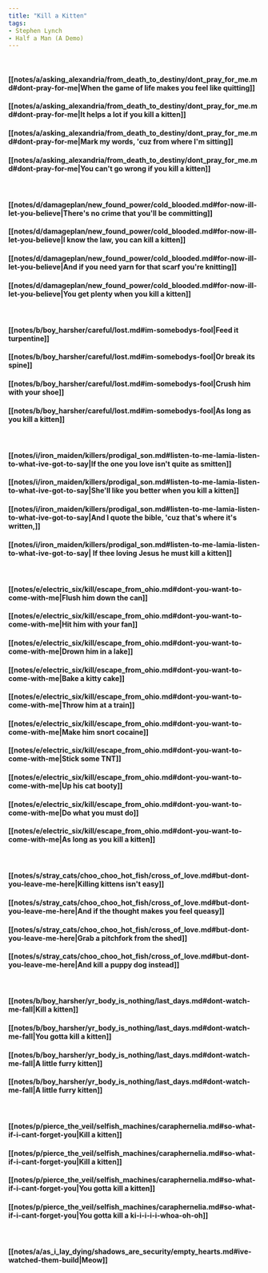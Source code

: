 ```yaml
---
title: "Kill a Kitten"
tags:
- Stephen Lynch
- Half a Man (A Demo)
---
```

&nbsp;
#### [[notes/a/asking_alexandria/from_death_to_destiny/dont_pray_for_me.md#dont-pray-for-me|When the game of life makes you feel like quitting]]
#### [[notes/a/asking_alexandria/from_death_to_destiny/dont_pray_for_me.md#dont-pray-for-me|It helps a lot if you kill a kitten]]
#### [[notes/a/asking_alexandria/from_death_to_destiny/dont_pray_for_me.md#dont-pray-for-me|Mark my words, 'cuz from where I'm sitting]]
#### [[notes/a/asking_alexandria/from_death_to_destiny/dont_pray_for_me.md#dont-pray-for-me|You can't go wrong if you kill a kitten]]
&nbsp;
#### [[notes/d/damageplan/new_found_power/cold_blooded.md#for-now-ill-let-you-believe|There's no crime that you'll be committing]]
#### [[notes/d/damageplan/new_found_power/cold_blooded.md#for-now-ill-let-you-believe|I know the law, you can kill a kitten]]
#### [[notes/d/damageplan/new_found_power/cold_blooded.md#for-now-ill-let-you-believe|And if you need yarn for that scarf you're knitting]]
#### [[notes/d/damageplan/new_found_power/cold_blooded.md#for-now-ill-let-you-believe|You get plenty when you kill a kitten]]
&nbsp;
#### [[notes/b/boy_harsher/careful/lost.md#im-somebodys-fool|Feed it turpentine]]
#### [[notes/b/boy_harsher/careful/lost.md#im-somebodys-fool|Or break its spine]]
#### [[notes/b/boy_harsher/careful/lost.md#im-somebodys-fool|Crush him with your shoe]]
#### [[notes/b/boy_harsher/careful/lost.md#im-somebodys-fool|As long as you kill a kitten]]
&nbsp;
#### [[notes/i/iron_maiden/killers/prodigal_son.md#listen-to-me-lamia-listen-to-what-ive-got-to-say|If the one you love isn't quite as smitten]]
#### [[notes/i/iron_maiden/killers/prodigal_son.md#listen-to-me-lamia-listen-to-what-ive-got-to-say|She'll like you better when you kill a kitten]]
#### [[notes/i/iron_maiden/killers/prodigal_son.md#listen-to-me-lamia-listen-to-what-ive-got-to-say|And I quote the bible, 'cuz that's where it's written,]]
#### [[notes/i/iron_maiden/killers/prodigal_son.md#listen-to-me-lamia-listen-to-what-ive-got-to-say| If thee loving Jesus he must kill a kitten]]
&nbsp;
#### [[notes/e/electric_six/kill/escape_from_ohio.md#dont-you-want-to-come-with-me|Flush him down the can]]
#### [[notes/e/electric_six/kill/escape_from_ohio.md#dont-you-want-to-come-with-me|Hit him with your fan]]
#### [[notes/e/electric_six/kill/escape_from_ohio.md#dont-you-want-to-come-with-me|Drown him in a lake]]
#### [[notes/e/electric_six/kill/escape_from_ohio.md#dont-you-want-to-come-with-me|Bake a kitty cake]]
#### [[notes/e/electric_six/kill/escape_from_ohio.md#dont-you-want-to-come-with-me|Throw him at a train]]
#### [[notes/e/electric_six/kill/escape_from_ohio.md#dont-you-want-to-come-with-me|Make him snort cocaine]]
#### [[notes/e/electric_six/kill/escape_from_ohio.md#dont-you-want-to-come-with-me|Stick some TNT]]
#### [[notes/e/electric_six/kill/escape_from_ohio.md#dont-you-want-to-come-with-me|Up his cat booty]]
#### [[notes/e/electric_six/kill/escape_from_ohio.md#dont-you-want-to-come-with-me|Do what you must do]]
#### [[notes/e/electric_six/kill/escape_from_ohio.md#dont-you-want-to-come-with-me|As long as you kill a kitten]]
&nbsp;
#### [[notes/s/stray_cats/choo_choo_hot_fish/cross_of_love.md#but-dont-you-leave-me-here|Killing kittens isn't easy]]
#### [[notes/s/stray_cats/choo_choo_hot_fish/cross_of_love.md#but-dont-you-leave-me-here|And if the thought makes you feel queasy]]
#### [[notes/s/stray_cats/choo_choo_hot_fish/cross_of_love.md#but-dont-you-leave-me-here|Grab a pitchfork from the shed]]
#### [[notes/s/stray_cats/choo_choo_hot_fish/cross_of_love.md#but-dont-you-leave-me-here|And kill a puppy dog instead]]
&nbsp;
#### [[notes/b/boy_harsher/yr_body_is_nothing/last_days.md#dont-watch-me-fall|Kill a kitten]]
#### [[notes/b/boy_harsher/yr_body_is_nothing/last_days.md#dont-watch-me-fall|You gotta kill a kitten]]
#### [[notes/b/boy_harsher/yr_body_is_nothing/last_days.md#dont-watch-me-fall|A little furry kitten]]
#### [[notes/b/boy_harsher/yr_body_is_nothing/last_days.md#dont-watch-me-fall|A little furry kitten]]
&nbsp;
#### [[notes/p/pierce_the_veil/selfish_machines/caraphernelia.md#so-what-if-i-cant-forget-you|Kill a kitten]]
#### [[notes/p/pierce_the_veil/selfish_machines/caraphernelia.md#so-what-if-i-cant-forget-you|Kill a kitten]]
#### [[notes/p/pierce_the_veil/selfish_machines/caraphernelia.md#so-what-if-i-cant-forget-you|You gotta kill a kitten]]
#### [[notes/p/pierce_the_veil/selfish_machines/caraphernelia.md#so-what-if-i-cant-forget-you|You gotta kill a ki-i-i-i-i-whoa-oh-oh]]
&nbsp;
#### [[notes/a/as_i_lay_dying/shadows_are_security/empty_hearts.md#ive-watched-them-build|Meow]]
